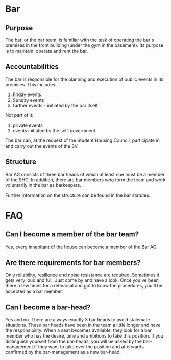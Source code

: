 # Bar

## Purpose
The bar, or the bar team, is familiar with the task of operating the bar's premises in the front building (under the gym in the basement). Its purpose is to maintain, operate and rent the bar.

## Accountabilities
The bar is responsible for the planning and execution of public events in its premises. This includes:
1. Friday events
2. Sunday events
3. further events - initiated by the bar itself

Not part of it:
1. private events
2. events initiated by the self-government

The bar can, at the request of the Student Housing Council, participate in and carry out the events of the SV.

## Structure
Bar AG consists of three bar heads of which at least one must be a member of the SHC. In addition, there are bar members who form the team and work voluntarily in the bar as barkeepers.

Further information on the structure can be found in the bar statutes.

# FAQ

## Can I become a member of the bar team?
Yes, every inhabitant of the house can become a member of the Bar AG. 

## Are there requirements for bar members?
Only reliability, resilience and noise resistance are required. Sometimes it gets very loud and full. Just come by and have a look. Once you've been there a few times for a rehearsal and got to know the procedures, you'll be accepted as a bar member.

## Can I become a bar-head?
Yes and no. There are always exactly 3 bar heads to avoid stalemate situations. These bar heads have been in the team a little longer and have the responsibility. When a seat becomes available, they look for a bar member who has the desire, time and ambitions to take this position. If you distinguish yourself from the bar-heads, you will be asked by the bar-management if they want to take over the position and afterwards confirmed by the bar-management as a new bar-head.